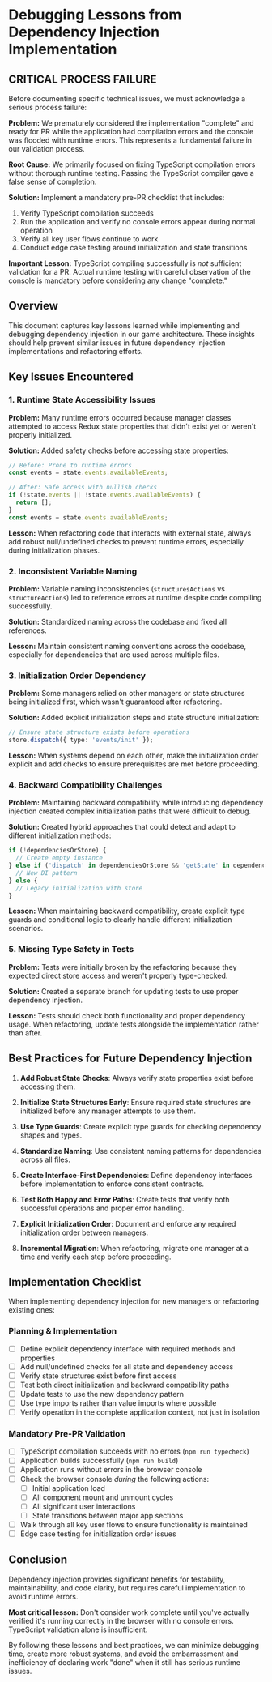# Debugging Lessons from Dependency Injection Implementation

## CRITICAL PROCESS FAILURE

Before documenting specific technical issues, we must acknowledge a serious process failure:

**Problem:** We prematurely considered the implementation "complete" and ready for PR while the application had compilation errors and the console was flooded with runtime errors. This represents a fundamental failure in our validation process.

**Root Cause:** We primarily focused on fixing TypeScript compilation errors without thorough runtime testing. Passing the TypeScript compiler gave a false sense of completion.

**Solution:** Implement a mandatory pre-PR checklist that includes:
1. Verify TypeScript compilation succeeds
2. Run the application and verify no console errors appear during normal operation
3. Verify all key user flows continue to work
4. Conduct edge case testing around initialization and state transitions

**Important Lesson:** TypeScript compiling successfully is *not* sufficient validation for a PR. Actual runtime testing with careful observation of the console is mandatory before considering any change "complete."

## Overview

This document captures key lessons learned while implementing and debugging dependency injection in our game architecture. These insights should help prevent similar issues in future dependency injection implementations and refactoring efforts.

## Key Issues Encountered

### 1. Runtime State Accessibility Issues

**Problem:** Many runtime errors occurred because manager classes attempted to access Redux state properties that didn't exist yet or weren't properly initialized.

**Solution:** Added safety checks before accessing state properties:

```typescript
// Before: Prone to runtime errors
const events = state.events.availableEvents;

// After: Safe access with nullish checks
if (!state.events || !state.events.availableEvents) {
  return [];
}
const events = state.events.availableEvents;
```

**Lesson:** When refactoring code that interacts with external state, always add robust null/undefined checks to prevent runtime errors, especially during initialization phases.

### 2. Inconsistent Variable Naming

**Problem:** Variable naming inconsistencies (`structuresActions` vs `structureActions`) led to reference errors at runtime despite code compiling successfully.

**Solution:** Standardized naming across the codebase and fixed all references.

**Lesson:** Maintain consistent naming conventions across the codebase, especially for dependencies that are used across multiple files.

### 3. Initialization Order Dependency

**Problem:** Some managers relied on other managers or state structures being initialized first, which wasn't guaranteed after refactoring.

**Solution:** Added explicit initialization steps and state structure initialization:

```typescript
// Ensure state structure exists before operations
store.dispatch({ type: 'events/init' });
```

**Lesson:** When systems depend on each other, make the initialization order explicit and add checks to ensure prerequisites are met before proceeding.

### 4. Backward Compatibility Challenges

**Problem:** Maintaining backward compatibility while introducing dependency injection created complex initialization paths that were difficult to debug.

**Solution:** Created hybrid approaches that could detect and adapt to different initialization methods:

```typescript
if (!dependenciesOrStore) {
  // Create empty instance
} else if ('dispatch' in dependenciesOrStore && 'getState' in dependenciesOrStore) {
  // New DI pattern
} else {
  // Legacy initialization with store
}
```

**Lesson:** When maintaining backward compatibility, create explicit type guards and conditional logic to clearly handle different initialization scenarios.

### 5. Missing Type Safety in Tests

**Problem:** Tests were initially broken by the refactoring because they expected direct store access and weren't properly type-checked.

**Solution:** Created a separate branch for updating tests to use proper dependency injection.

**Lesson:** Tests should check both functionality and proper dependency usage. When refactoring, update tests alongside the implementation rather than after.

## Best Practices for Future Dependency Injection

1. **Add Robust State Checks**: Always verify state properties exist before accessing them.

2. **Initialize State Structures Early**: Ensure required state structures are initialized before any manager attempts to use them.

3. **Use Type Guards**: Create explicit type guards for checking dependency shapes and types.

4. **Standardize Naming**: Use consistent naming patterns for dependencies across all files.

5. **Create Interface-First Dependencies**: Define dependency interfaces before implementation to enforce consistent contracts.

6. **Test Both Happy and Error Paths**: Create tests that verify both successful operations and proper error handling.

7. **Explicit Initialization Order**: Document and enforce any required initialization order between managers.

8. **Incremental Migration**: When refactoring, migrate one manager at a time and verify each step before proceeding.

## Implementation Checklist

When implementing dependency injection for new managers or refactoring existing ones:

### Planning & Implementation
- [ ] Define explicit dependency interface with required methods and properties
- [ ] Add null/undefined checks for all state and dependency access
- [ ] Verify state structures exist before first access
- [ ] Test both direct initialization and backward compatibility paths
- [ ] Update tests to use the new dependency pattern
- [ ] Use type imports rather than value imports where possible
- [ ] Verify operation in the complete application context, not just in isolation

### Mandatory Pre-PR Validation
- [ ] TypeScript compilation succeeds with no errors (`npm run typecheck`)
- [ ] Application builds successfully (`npm run build`)
- [ ] Application runs without errors in the browser console
- [ ] Check the browser console *during* the following actions:
  - [ ] Initial application load
  - [ ] All component mount and unmount cycles
  - [ ] All significant user interactions
  - [ ] State transitions between major app sections
- [ ] Walk through all key user flows to ensure functionality is maintained
- [ ] Edge case testing for initialization order issues

## Conclusion

Dependency injection provides significant benefits for testability, maintainability, and code clarity, but requires careful implementation to avoid runtime errors. 

**Most critical lesson:** Don't consider work complete until you've actually verified it's running correctly in the browser with no console errors. TypeScript validation alone is insufficient.

By following these lessons and best practices, we can minimize debugging time, create more robust systems, and avoid the embarrassment and inefficiency of declaring work "done" when it still has serious runtime issues.